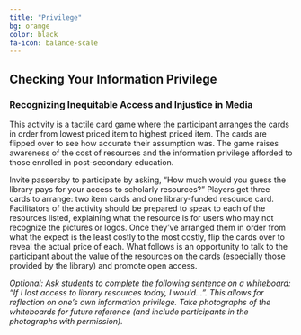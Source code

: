 ```yaml
---
title: "Privilege"
bg: orange
color: black
fa-icon: balance-scale
---
```


## Checking Your Information Privilege

### Recognizing Inequitable Access and Injustice in Media

This activity is a tactile card game where the participant arranges the cards in order from lowest priced item to highest priced item. The cards are flipped over to see how accurate their assumption was. The game raises awareness of the cost of resources and the information privilege afforded to those enrolled in post-secondary education.

Invite passersby to participate by asking, “How much would you guess the library pays for your access to scholarly resources?” Players get three cards to arrange: two item cards and one library-funded resource card. Facilitators of the activity should be prepared to speak to each of the resources listed, explaining what the resource is for users who may not recognize the pictures or logos. Once they’ve arranged them in order from what the expect is the least costly to the most costly, flip the cards over to reveal the actual price of each. What follows is an opportunity to talk to the participant about the value of the resources on the cards (especially those provided by the library) and promote open access. 

*Optional: Ask students to complete the following sentence on a whiteboard: “If I lost access to library resources today, I would…”. This allows for reflection on one’s own information privilege. Take photographs of the whiteboards for future reference (and include participants in the photographs with permission).* 

